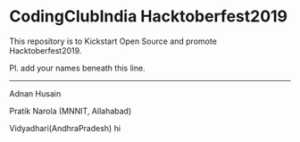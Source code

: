 CodingClubIndia Hacktoberfest2019
==================================================================================

This repository is to Kickstart Open Source and promote Hacktoberfest2019.

Pl. add your names beneath this line.

 ---------------------------------------------------------------------------------

 Adnan Husain 

 Pratik Narola (MNNIT, Allahabad)

Vidyadhari(AndhraPradesh)
hi
